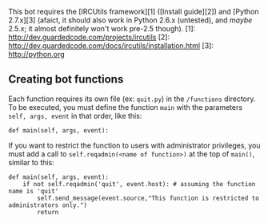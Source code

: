 This bot requires the [IRCUtils framework][1] ([Install guide][2]) and [Python 2.7.x][3] (afaict, it should also work in Python 2.6.x (untested), and *maybe* 2.5.x; it almost definitely won't work pre-2.5 though).
[1]: http://dev.guardedcode.com/projects/ircutils
[2]: http://dev.guardedcode.com/docs/ircutils/installation.html
[3]: http://python.org

Creating bot functions
-----
Each function requires its own file (ex: `quit.py`) in the `/functions` directory.
To be executed, you must define the function `main` with the parameters `self, args, event` in that order, like this:

    def main(self, args, event):

If you want to restrict the function to users with administrator privileges, you must add a call to `self.reqadmin(<name of function>)` at the top of `main()`, similar to this:

    def main(self, args, event):
        if not self.reqadmin('quit', event.host): # assuming the function name is 'quit'
            self.send_message(event.source,"This function is restricted to administrators only.")
            return